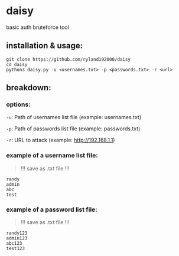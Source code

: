 # daisy
basic auth bruteforce tool

## installation & usage:
```
git clone https://github.com/ryland192000/daisy
cd daisy
python3 daisy.py -u <usernames.txt> -p <passwords.txt> -r <url>
```
## breakdown:

### options:
`-u`: Path of usernames list file (example: usernames.txt)

`-p`: Path of passwords list file (example: passwords.txt)

`-r`: URL to attack (example: http://192.168.1.1)

### example of a username list file:
> !!! save as .txt file !!!
```
randy
admin
abc
test
```
### example of a password list file:
> !!! save as .txt file !!!
```
randy123
admin123
abc123
test123
```
